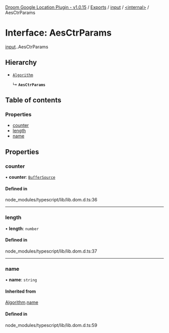 [Droom Google Location Plugin - v1.0.15](../README.md) / [Exports](../modules.md) / [input](../modules/input.md) / [<internal\>](../modules/input._internal_.md) / AesCtrParams

# Interface: AesCtrParams

[input](../modules/input.md).[<internal>](../modules/input._internal_.md).AesCtrParams

## Hierarchy

- [`Algorithm`](input._internal_.Algorithm.md)

  ↳ **`AesCtrParams`**

## Table of contents

### Properties

- [counter](input._internal_.AesCtrParams.md#counter)
- [length](input._internal_.AesCtrParams.md#length)
- [name](input._internal_.AesCtrParams.md#name)

## Properties

### counter

• **counter**: [`BufferSource`](../modules/input._internal_.md#buffersource)

#### Defined in

node_modules/typescript/lib/lib.dom.d.ts:36

___

### length

• **length**: `number`

#### Defined in

node_modules/typescript/lib/lib.dom.d.ts:37

___

### name

• **name**: `string`

#### Inherited from

[Algorithm](input._internal_.Algorithm.md).[name](input._internal_.Algorithm.md#name)

#### Defined in

node_modules/typescript/lib/lib.dom.d.ts:59
